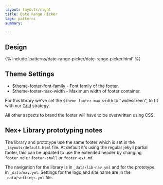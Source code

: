```yaml
---
layout: layouts/right
title: Date Range Picker
tags: patterns
summary:

---
```


## Design 
{% include 'patterns/date-range-picker/date-range-picker.html' %}



## Theme Settings
- $theme-footer-font-family - Font family of the footer.
- $theme-footer-max-width - Maximum width of footer container.

For this library we've set the `$theme-footer-max-width` to "widescreen", to fit with our [Grid](/library/styles/grid) strategy.

All other aspects to brand the footer will have to be overwritten using CSS.

## Nex+ Library prototyping notes
The library and prototype use the same footer which is set in the `_layouts/default.html` file. At default it's using the regular jekyll partial footer, this can be updated to use the extended header by changing `footer.md` or `footer-small` or `footer-ext.md`.

The navigation for the library is in `_data/lib-nav.yml` and for the prototype in `_data/nav.yml`. Settings for the logo and site name are in the `_data/settings.yml` file.